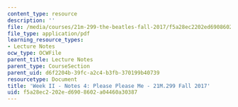 ```yaml
---
content_type: resource
description: ''
file: /media/courses/21m-299-the-beatles-fall-2017/f5a28ec2202ed6908602a04460a30387_MIT21M_299F17_Notes04.pdf
file_type: application/pdf
learning_resource_types:
- Lecture Notes
ocw_type: OCWFile
parent_title: Lecture Notes
parent_type: CourseSection
parent_uid: d6f2204b-39fc-a2c4-b3fb-370199b40739
resourcetype: Document
title: 'Week II - Notes 4: Please Please Me - 21M.299 Fall 2017'
uid: f5a28ec2-202e-d690-8602-a04460a30387
---
```


